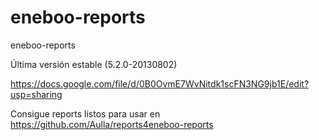 eneboo-reports
==============

eneboo-reports

Última versión estable (5.2.0-20130802)

https://docs.google.com/file/d/0B0OvmE7WvNitdk1scFN3NG9jb1E/edit?usp=sharing



Consigue reports listos para usar en https://github.com/Aulla/reports4eneboo-reports
